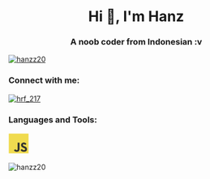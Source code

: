 <h1 align="center">Hi 👋, I'm Hanz</h1>
<h3 align="center">A noob coder from Indonesian :v</h3>

<p align="left"> <a href="https://github.com/ryo-ma/github-profile-trophy"><img src="https://github-profile-trophy.vercel.app/?username=hanzz20" alt="hanzz20" /></a> </p>

<h3 align="left">Connect with me:</h3>
<p align="left">
<a href="https://instagram.com/hrf_217" target="blank"><img align="center" src="https://raw.githubusercontent.com/rahuldkjain/github-profile-readme-generator/master/src/images/icons/Social/instagram.svg" alt="hrf_217" height="30" width="40" /></a>
</p>

<h3 align="left">Languages and Tools:</h3>
<p align="left"> <a href="https://developer.mozilla.org/en-US/docs/Web/JavaScript" target="_blank" rel="noreferrer"> <img src="https://raw.githubusercontent.com/devicons/devicon/master/icons/javascript/javascript-original.svg" alt="javascript" width="40" height="40"/> </a> </p>

<p><img align="center" src="https://github-readme-stats.vercel.app/api/top-langs?username=hanzz20&show_icons=true&locale=en&layout=compact" alt="hanzz20" /></p>
